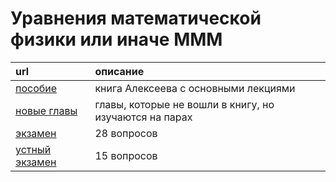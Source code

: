 # Уравнения математической физики или иначе МММ

| url                                                                                                         | описание |
| :---------------------------------------------------------------------------------------------------------- | :----- |
| [пособие](https://raw.githubusercontent.com/motattack/mcs_24/main/mmm/AlekseevMono2011.pdf)                 | книга Алексеева с основными лекциями |
| [новые главы](https://raw.githubusercontent.com/motattack/mcs_24/main/mmm/emp17-13New_gl_1.pdf)             | главы, которые не вошли в книгу, но изучаются на парах |
| [экзамен](https://raw.githubusercontent.com/motattack/mcs_24/main/mmm/MathPhys_Questions01_2023.pdf)        | 28 вопросов  |
| [устный экзамен](https://raw.githubusercontent.com/motattack/mcs_24/main/mmm/MathPhys_Questions02_2023.pdf) | 15 вопросов |
